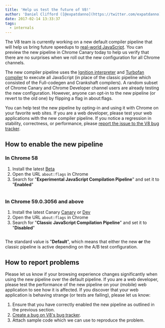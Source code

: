 ```yaml
---
title: 'Help us test the future of V8!'
author: 'Daniel Clifford ([@expatdanno](https://twitter.com/expatdanno)), Original Munich V8 Brewer'
date: 2017-02-14 13:33:37
tags:
  - internals
---
```

The V8 team is currently working on a new default compiler pipeline that will help us bring future speedups to [real-world JavaScript](/blog/real-world-performance). You can preview the new pipeline in Chrome Canary today to help us verify that there are no surprises when we roll out the new configuration for all Chrome channels.

The new compiler pipeline uses the [Ignition interpreter](/blog/ignition-interpreter) and [Turbofan compiler](/docs/turbofan) to execute all JavaScript (in place of the classic pipeline which consisted of the Full-codegen and Crankshaft compilers). A random subset of Chrome Canary and Chrome Developer channel users are already testing the new configuration. However, anyone can opt-in to the new pipeline (or revert to the old one) by flipping a flag in about:flags.

You can help test the new pipeline by opting-in and using it with Chrome on your favorite web sites. If you are a web developer, please test your web applications with the new compiler pipeline. If you notice a regression in stability, correctness, or performance, please [report the issue to the V8 bug tracker](https://bugs.chromium.org/p/v8/issues/entry?template=Bug%20report%20for%20the%20new%20pipeline).

## How to enable the new pipeline

### In Chrome 58

1. Install the latest [Beta](https://www.google.com/chrome/browser/beta.html)
2. Open the URL `about:flags` in Chrome
3. Search for "**Experimental JavaScript Compilation Pipeline**" and set it to "**Enabled**"

<figure>
  <img src="/_img/test-the-future/58.png" alt="">
</figure>

### In Chrome 59.0.3056 and above

1. Install the latest Canary [Canary](https://www.google.com/chrome/browser/canary.html) or [Dev](https://www.google.com/chrome/browser/desktop/index.html?extra=devchannel)
2. Open the URL `about:flags` in Chrome
3. Search for "**Classic JavaScript Compilation Pipeline**" and set it to "**Disabled**"

<figure>
  <img src="/_img/test-the-future/59.png" alt="">
</figure>

The standard value is "**Default**", which means that either the new **or** the classic pipeline is active depending on the A/B test configuration.

## How to report problems

Please let us know if your browsing experience changes significantly when using the new pipeline over the default pipeline. If you are a web developer, please test the performance of the new pipeline on your (mobile) web application to see how it is affected. If you discover that your web application is behaving strange (or tests are failing), please let us know:

1. Ensure that you have correctly enabled the new pipeline as outlined in the previous section.
2. [Create a bug on V8's bug tracker](https://bugs.chromium.org/p/v8/issues/entry?template=Bug%20report%20for%20the%20new%20pipeline).
3. Attach sample code which we can use to reproduce the problem.
